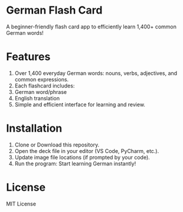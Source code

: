 # German Flash Card
A beginner-friendly flash card app to efficiently learn 1,400+ common German words!
# Features
1. Over 1,400 everyday German words: nouns, verbs, adjectives, and common expressions.
2. Each flashcard includes:
3. German word/phrase
4. English translation
5. Simple and efficient interface for learning and review.
# Installation
1. Clone or Download this repository.
2. Open the deck file in your editor (VS Code, PyCharm, etc.).
3. Update image file locations (if prompted by your code).
4. Run the program: Start learning German instantly!
# License
MIT License